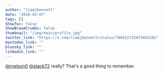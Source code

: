 ```yaml
---
author: "liamjbennett"
date: "2016-03-07"
tags: []
ShowToc: false
ShowBreadCrumbs: false
thumbnail: "/img/main/profile.jpg"
twitter_link: "https://x.com/liamjbennett/status/706912725075681282"
mastodon_link: ""
bluesky_link: ""
linkedin_link: ""
---
```


[@rnelson0](https://x.com/rnelson0) [@stack72](https://x.com/stack72) really? That's a good thing to remember.

